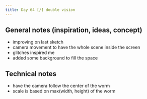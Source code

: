 ```yaml
---
title: Day 64 [/] double vision
---
```


## General notes (inspiration, ideas, concept)

- improving on last sketch
- camera movement to have the whole scene inside the screen
- glitches inspired me
- added some background to fill the space

## Technical notes

- have the camera follow the center of the worm
- scale is based on max(width, height) of the worm
